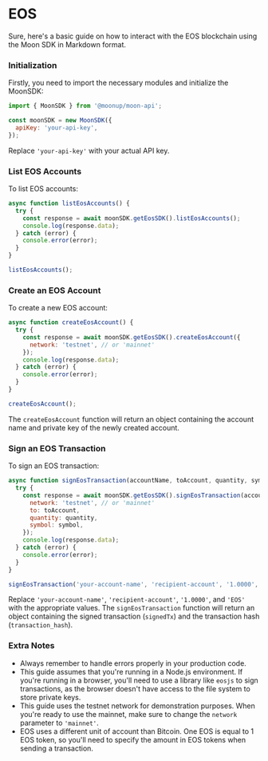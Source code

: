 # EOS

Sure, here's a basic guide on how to interact with the EOS blockchain using the Moon SDK in Markdown format.

### Initialization

Firstly, you need to import the necessary modules and initialize the MoonSDK:

```javascript
import { MoonSDK } from '@moonup/moon-api';

const moonSDK = new MoonSDK({
  apiKey: 'your-api-key',
});
```

Replace `'your-api-key'` with your actual API key.

### List EOS Accounts

To list EOS accounts:

```javascript
async function listEosAccounts() {
  try {
    const response = await moonSDK.getEosSDK().listEosAccounts();
    console.log(response.data);
  } catch (error) {
    console.error(error);
  }
}

listEosAccounts();
```

### Create an EOS Account

To create a new EOS account:

```javascript
async function createEosAccount() {
  try {
    const response = await moonSDK.getEosSDK().createEosAccount({
      network: 'testnet', // or 'mainnet'
    });
    console.log(response.data);
  } catch (error) {
    console.error(error);
  }
}

createEosAccount();
```

The `createEosAccount` function will return an object containing the account name and private key of the newly created account.

### Sign an EOS Transaction

To sign an EOS transaction:

```javascript
async function signEosTransaction(accountName, toAccount, quantity, symbol) {
  try {
    const response = await moonSDK.getEosSDK().signEosTransaction(accountName, {
      network: 'testnet', // or 'mainnet'
      to: toAccount,
      quantity: quantity,
      symbol: symbol,
    });
    console.log(response.data);
  } catch (error) {
    console.error(error);
  }
}

signEosTransaction('your-account-name', 'recipient-account', '1.0000', 'EOS');
```

Replace `'your-account-name'`, `'recipient-account'`, `'1.0000'`, and `'EOS'` with the appropriate values. The `signEosTransaction` function will return an object containing the signed transaction (`signedTx`) and the transaction hash (`transaction_hash`).

### Extra Notes

* Always remember to handle errors properly in your production code.
* This guide assumes that you're running in a Node.js environment. If you're running in a browser, you'll need to use a library like `eosjs` to sign transactions, as the browser doesn't have access to the file system to store private keys.
* This guide uses the testnet network for demonstration purposes. When you're ready to use the mainnet, make sure to change the `network` parameter to `'mainnet'`.
* EOS uses a different unit of account than Bitcoin. One EOS is equal to 1 EOS token, so you'll need to specify the amount in EOS tokens when sending a transaction.
